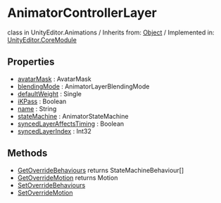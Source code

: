 # AnimatorControllerLayer
class in UnityEditor.Animations
 / Inherits from: <a href="https://docs.unity3d.com/6000.0/Documentation/ScriptReference/Object.html" target="_blank">Object</a> / Implemented in: <a href="https://docs.unity3d.com/6000.0/Documentation/ScriptReference/UnityEditor.CoreModule.html" target="_blank">UnityEditor.CoreModule</a>
## Properties
- <a href="https://docs.unity3d.com/6000.0/Documentation/ScriptReference/AnimatorControllerLayer-avatarMask.html" target="_blank">avatarMask</a> : AvatarMask
- <a href="https://docs.unity3d.com/6000.0/Documentation/ScriptReference/AnimatorControllerLayer-blendingMode.html" target="_blank">blendingMode</a> : AnimatorLayerBlendingMode
- <a href="https://docs.unity3d.com/6000.0/Documentation/ScriptReference/AnimatorControllerLayer-defaultWeight.html" target="_blank">defaultWeight</a> : Single
- <a href="https://docs.unity3d.com/6000.0/Documentation/ScriptReference/AnimatorControllerLayer-iKPass.html" target="_blank">iKPass</a> : Boolean
- <a href="https://docs.unity3d.com/6000.0/Documentation/ScriptReference/AnimatorControllerLayer-name.html" target="_blank">name</a> : String
- <a href="https://docs.unity3d.com/6000.0/Documentation/ScriptReference/AnimatorControllerLayer-stateMachine.html" target="_blank">stateMachine</a> : AnimatorStateMachine
- <a href="https://docs.unity3d.com/6000.0/Documentation/ScriptReference/AnimatorControllerLayer-syncedLayerAffectsTiming.html" target="_blank">syncedLayerAffectsTiming</a> : Boolean
- <a href="https://docs.unity3d.com/6000.0/Documentation/ScriptReference/AnimatorControllerLayer-syncedLayerIndex.html" target="_blank">syncedLayerIndex</a> : Int32
## Methods
- <a href="https://docs.unity3d.com/6000.0/Documentation/ScriptReference/AnimatorControllerLayer.GetOverrideBehaviours.html" target="_blank">GetOverrideBehaviours</a> returns StateMachineBehaviour[]
- <a href="https://docs.unity3d.com/6000.0/Documentation/ScriptReference/AnimatorControllerLayer.GetOverrideMotion.html" target="_blank">GetOverrideMotion</a> returns Motion
- <a href="https://docs.unity3d.com/6000.0/Documentation/ScriptReference/AnimatorControllerLayer.SetOverrideBehaviours.html" target="_blank">SetOverrideBehaviours</a>
- <a href="https://docs.unity3d.com/6000.0/Documentation/ScriptReference/AnimatorControllerLayer.SetOverrideMotion.html" target="_blank">SetOverrideMotion</a>
